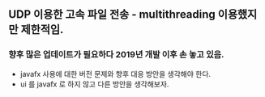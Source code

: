 ## UDP 이용한 고속 파일 전송 - multithreading 이용했지만 제한적임.
### 향후 많은 업데이트가 필요하다 2019년 개발 이후 손 놓고 있음.
- javafx 사용에 대한 버전 문제와 향후 대응 방안을 생각해야 한다. 
- ui 를 javafx 로 하지 않고 다른 방안을 생각해보자.
